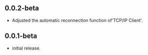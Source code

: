 ## 0.0.2-beta
* Adjusted the automatic reconnection function of'TCP/IP Client'.

## 0.0.1-beta
* initial release.
